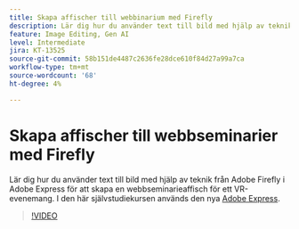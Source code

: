 ```yaml
---
title: Skapa affischer till webbinarium med Firefly
description: Lär dig hur du använder text till bild med hjälp av teknik från Adobe Firefly i Adobe Express för att skapa en webbseminarieaffisch för ett VR-evenemang
feature: Image Editing, Gen AI
level: Intermediate
jira: KT-13525
source-git-commit: 58b151de4487c2636fe28dce610f84d27a99a7ca
workflow-type: tm+mt
source-wordcount: '68'
ht-degree: 4%

---
```


# Skapa affischer till webbseminarier med Firefly

Lär dig hur du använder text till bild med hjälp av teknik från Adobe Firefly i Adobe Express för att skapa en webbseminarieaffisch för ett VR-evenemang. I den här självstudiekursen används den nya [Adobe Express](https://www.adobe.com/express/).

>[!VIDEO](https://video.tv.adobe.com/v/3420810?quality=12&learn=on&hidetitle=true)